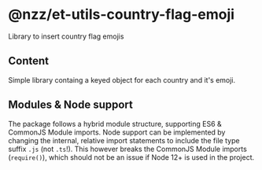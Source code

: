 # @nzz/et-utils-country-flag-emoji

Library to insert country flag emojis

## Content

Simple library containg a keyed object for each country and it's emoji.

## Modules & Node support

The package follows a hybrid module structure, supporting ES6 & CommonJS Module imports.
Node support can be implemented by changing the internal, relative import statements to include the file type suffix `.js` (not `.ts`!). This however breaks the CommonJS Module imports (`require()`), which should not be an issue if Node 12+ is used in the project.
